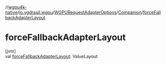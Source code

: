 //[wgpu4k-native](../../../../index.md)/[io.ygdrasil.wgpu](../../index.md)/[WGPURequestAdapterOptions](../index.md)/[Companion](index.md)/[forceFallbackAdapterLayout](force-fallback-adapter-layout.md)

# forceFallbackAdapterLayout

[jvm]\
val [forceFallbackAdapterLayout](force-fallback-adapter-layout.md): ValueLayout